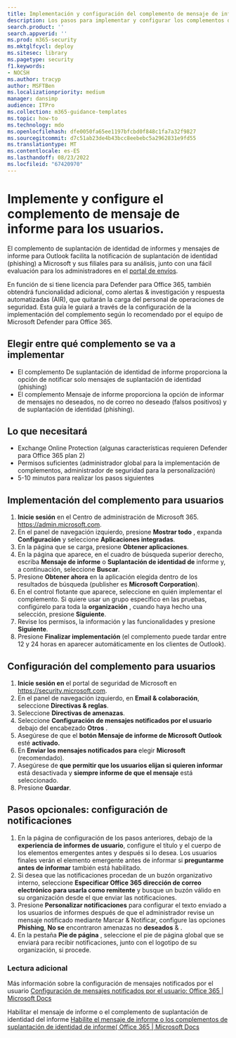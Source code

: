```yaml
---
title: Implementación y configuración del complemento de mensaje de informe
description: Los pasos para implementar y configurar los complementos de informes de phish de Microsoft dirigidos a administradores de seguridad.
search.product: ''
search.appverid: ''
ms.prod: m365-security
ms.mktglfcycl: deploy
ms.sitesec: library
ms.pagetype: security
f1.keywords:
- NOCSH
ms.author: tracyp
author: MSFTBen
ms.localizationpriority: medium
manager: dansimp
audience: ITPro
ms.collection: m365-guidance-templates
ms.topic: how-to
ms.technology: mdo
ms.openlocfilehash: dfe0050fa65ee1197bfcbd0f848c1fa7a32f9827
ms.sourcegitcommit: d7c51ab23de4b43bcc8eebebc5a2962831e9fd55
ms.translationtype: MT
ms.contentlocale: es-ES
ms.lasthandoff: 08/23/2022
ms.locfileid: "67420970"
---
```

# <a name="deploy-and-configure-the-report-message-add-in-to-users"></a>Implemente y configure el complemento de mensaje de informe para los usuarios.

El complemento de suplantación de identidad de informes y mensajes de informe para Outlook facilita la notificación de suplantación de identidad (phishing) a Microsoft y sus filiales para su análisis, junto con una fácil evaluación para los administradores en el [portal de envíos](https://security.microsoft.com/reportsubmission?viewid=user). 

En función de si tiene licencia para Defender para Office 365, también obtendrá funcionalidad adicional, como alertas & investigación y respuesta automatizadas (AIR), que quitarán la carga del personal de operaciones de seguridad. Esta guía le guiará a través de la configuración de la implementación del complemento según lo recomendado por el equipo de Microsoft Defender para Office 365.

## <a name="choose-between-which-add-in-to-deploy"></a>Elegir entre qué complemento se va a implementar

- El complemento De suplantación de identidad de informe proporciona la opción de notificar solo mensajes de suplantación de identidad (phishing)
- El complemento Mensaje de informe proporciona la opción de informar de mensajes no deseados, no de correo no deseado (falsos positivos) y de suplantación de identidad (phishing).


## <a name="what-youll-need"></a>Lo que necesitará

-   Exchange Online Protection (algunas características requieren Defender para Office 365 plan 2)
-   Permisos suficientes (administrador global para la implementación de complementos, administrador de seguridad para la personalización)
- 5-10 minutos para realizar los pasos siguientes

## <a name="deploy-the-add-in-for-users"></a>Implementación del complemento para usuarios

1.  **Inicie sesión** en el Centro de administración de Microsoft 365.  https://admin.microsoft.com.
1.  En el panel de navegación izquierdo, presione **Mostrar todo** , expanda **Configuración** y seleccione **Aplicaciones integradas**.
1.  En la página que se carga, presione **Obtener aplicaciones**.
1.  En la página que aparece, en el cuadro de búsqueda superior derecho, escriba **Mensaje de informe** o **Suplantación de identidad de** informe y, a continuación, seleccione **Buscar**.
1.  Presione **Obtener ahora** en la aplicación elegida dentro de los resultados de búsqueda (publisher es **Microsoft Corporation**).
1.  En el control flotante que aparece, seleccione en quién implementar el complemento. Si quiere usar un grupo específico en las pruebas, configúrelo para toda la **organización** , cuando haya hecho una selección, presione **Siguiente**.
1.  Revise los permisos, la información y las funcionalidades y presione **Siguiente**.
1.  Presione **Finalizar implementación** (el complemento puede tardar entre 12 y 24 horas en aparecer automáticamente en los clientes de Outlook).

## <a name="configure-the-add-in-for-users"></a>Configuración del complemento para usuarios
1.  **Inicie sesión en** el portal de seguridad de Microsoft en https://security.microsoft.com.
2.  En el panel de navegación izquierdo, en **Email & colaboración**, seleccione **Directivas & reglas**.
3.  Seleccione **Directivas de amenazas**.
4.  Seleccione **Configuración de mensajes notificados por el usuario** debajo del encabezado **Otros** .
5.  Asegúrese de que el **botón Mensaje de informe de Microsoft Outlook** esté **activado.**
6.  En **Enviar los mensajes notificados para** elegir **Microsoft** (recomendado).
7.  Asegúrese de **que permitir que los usuarios elijan si quieren informar** está desactivada y **siempre informe de que el mensaje** está seleccionado.
8.  Presione **Guardar**.

## <a name="optional-steps--configure-notifications"></a>Pasos opcionales: configuración de notificaciones

1.  En la página de configuración de los pasos anteriores, debajo de la **experiencia de informes de usuario**, configure el título y el cuerpo de los elementos emergentes antes y después si lo desea. Los usuarios finales verán el elemento emergente antes de informar si **preguntarme antes de informar** también está habilitado.
2.  Si desea que las notificaciones procedan de un buzón organizativo interno, seleccione **Especificar Office 365 dirección de correo electrónico para usarla como remitente** y busque un buzón válido en su organización desde el que enviar las notificaciones.
3.  Presione **Personalizar notificaciones** para configurar el texto enviado a los usuarios de informes después de que el administrador revise un mensaje notificado mediante Marcar & Notificar, configure las opciones **Phishing**, **No se** encontraron amenazas no **deseados** & .
4.  En la pestaña **Pie de página** , seleccione el pie de página global que se enviará para recibir notificaciones, junto con el logotipo de su organización, si procede.


### <a name="further-reading"></a>Lectura adicional
Más información sobre la configuración de mensajes notificados por el usuario [Configuración de mensajes notificados por el usuario: Office 365 | Microsoft Docs](../user-submission.md)

Habilitar el mensaje de informe o el complemento de suplantación de identidad del informe [Habilite el mensaje de informe o los complementos de suplantación de identidad de informe( Office 365 | Microsoft Docs](../enable-the-report-message-add-in.md)
